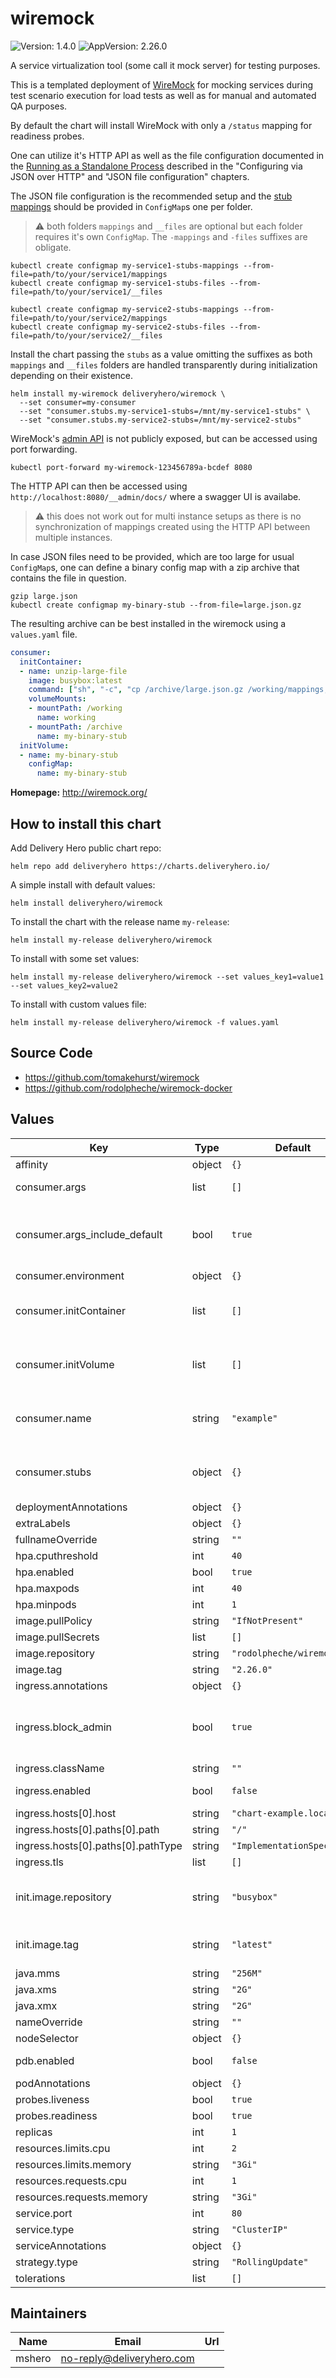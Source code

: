 # wiremock

![Version: 1.4.0](https://img.shields.io/badge/Version-1.4.0-informational?style=flat-square) ![AppVersion: 2.26.0](https://img.shields.io/badge/AppVersion-2.26.0-informational?style=flat-square)

A service virtualization tool (some call it mock server) for testing purposes.

This is a templated deployment of [WireMock](http://wiremock.org/) for mocking services during test scenario execution
for load tests as well as for manual and automated QA purposes.

By default the chart will install WireMock with only a `/status` mapping for readiness probes.

One can utilize it's HTTP API as well as the file configuration documented in the
[Running as a Standalone Process](http://wiremock.org/docs/running-standalone/) described in the "Configuring via JSON
over HTTP" and "JSON file configuration" chapters.

The JSON file configuration is the recommended setup and the [stub mappings](http://wiremock.org/docs/stubbing/)
should be provided in `ConfigMap`s one per folder.

> :warning: both folders `mappings` and `__files` are optional but each folder requires it's own `ConfigMap`. The
`-mappings` and `-files` suffixes are obligate.

```console
kubectl create configmap my-service1-stubs-mappings --from-file=path/to/your/service1/mappings
kubectl create configmap my-service1-stubs-files --from-file=path/to/your/service1/__files

kubectl create configmap my-service2-stubs-mappings --from-file=path/to/your/service2/mappings
kubectl create configmap my-service2-stubs-files --from-file=path/to/your/service2/__files
```

Install the chart passing the `stubs` as a value omitting the suffixes as both `mappings` and `__files` folders are
handled transparently during initialization depending on their existence.

```console
helm install my-wiremock deliveryhero/wiremock \
  --set consumer=my-consumer
  --set "consumer.stubs.my-service1-stubs=/mnt/my-service1-stubs" \
  --set "consumer.stubs.my-service2-stubs=/mnt/my-service2-stubs"
```

WireMock's [admin API](http://wiremock.org/docs/api/) is not publicly exposed, but can be accessed using port forwarding.

```console
kubectl port-forward my-wiremock-123456789a-bcdef 8080
```

The HTTP API can then be accessed using `http://localhost:8080/__admin/docs/` where a swagger UI is availabe.

> :warning: this does not work out for multi instance setups as there is no synchronization of mappings created using
the HTTP API between multiple instances.

In case JSON files need to be provided, which are too large for usual `ConfigMap`s, one can define a binary config map
with a zip archive that contains the file in question.

```console
gzip large.json
kubectl create configmap my-binary-stub --from-file=large.json.gz
```

The resulting archive can be best installed in the wiremock using a `values.yaml` file.

```yaml
consumer:
  initContainer:
  - name: unzip-large-file
    image: busybox:latest
    command: ["sh", "-c", "cp /archive/large.json.gz /working/mappings; gunzip /working/mappings/large.json.gz"]
    volumeMounts:
    - mountPath: /working
      name: working
    - mountPath: /archive
      name: my-binary-stub
  initVolume:
  - name: my-binary-stub
    configMap:
      name: my-binary-stub
```

**Homepage:** <http://wiremock.org/>

## How to install this chart

Add Delivery Hero public chart repo:

```console
helm repo add deliveryhero https://charts.deliveryhero.io/
```

A simple install with default values:

```console
helm install deliveryhero/wiremock
```

To install the chart with the release name `my-release`:

```console
helm install my-release deliveryhero/wiremock
```

To install with some set values:

```console
helm install my-release deliveryhero/wiremock --set values_key1=value1 --set values_key2=value2
```

To install with custom values file:

```console
helm install my-release deliveryhero/wiremock -f values.yaml
```

## Source Code

* <https://github.com/tomakehurst/wiremock>
* <https://github.com/rodolpheche/wiremock-docker>

## Values

| Key | Type | Default | Description |
|-----|------|---------|-------------|
| affinity | object | `{}` |  |
| consumer.args | list | `[]` | custom WireMock startup arguments. |
| consumer.args_include_default | bool | `true` | whether WireMock arguments for performance test setup should be included |
| consumer.environment | object | `{}` |  |
| consumer.initContainer | list | `[]` | support for stubs with large files using binary container with zip archive. |
| consumer.initVolume | list | `[]` | custom extra volume for the initialization container providing the zip archive. |
| consumer.name | string | `"example"` | a name used for resources and settings in this WireMock |
| consumer.stubs | object | `{}` | `ConfigMap`s with WireMock stubs `mappings` and/or `__files` folders. |
| deploymentAnnotations | object | `{}` |  |
| extraLabels | object | `{}` |  |
| fullnameOverride | string | `""` |  |
| hpa.cputhreshold | int | `40` |  |
| hpa.enabled | bool | `true` |  |
| hpa.maxpods | int | `40` |  |
| hpa.minpods | int | `1` |  |
| image.pullPolicy | string | `"IfNotPresent"` |  |
| image.pullSecrets | list | `[]` |  |
| image.repository | string | `"rodolpheche/wiremock"` |  |
| image.tag | string | `"2.26.0"` |  |
| ingress.annotations | object | `{}` |  |
| ingress.block_admin | bool | `true` | Whether to create an Ingress configuration snippet to block access to the admin API (recommended) |
| ingress.className | string | `""` |  |
| ingress.enabled | bool | `false` | whether to create an Ingress |
| ingress.hosts[0].host | string | `"chart-example.local"` |  |
| ingress.hosts[0].paths[0].path | string | `"/"` |  |
| ingress.hosts[0].paths[0].pathType | string | `"ImplementationSpecific"` |  |
| ingress.tls | list | `[]` |  |
| init.image.repository | string | `"busybox"` | the docker repository and image to be used for the init container. |
| init.image.tag | string | `"latest"` | the docker image tag for the init container image |
| java.mms | string | `"256M"` |  |
| java.xms | string | `"2G"` |  |
| java.xmx | string | `"2G"` |  |
| nameOverride | string | `""` |  |
| nodeSelector | object | `{}` |  |
| pdb.enabled | bool | `false` | Whether to create a PodDisruptionBudget |
| podAnnotations | object | `{}` |  |
| probes.liveness | bool | `true` |  |
| probes.readiness | bool | `true` |  |
| replicas | int | `1` |  |
| resources.limits.cpu | int | `2` |  |
| resources.limits.memory | string | `"3Gi"` |  |
| resources.requests.cpu | int | `1` |  |
| resources.requests.memory | string | `"3Gi"` |  |
| service.port | int | `80` |  |
| service.type | string | `"ClusterIP"` |  |
| serviceAnnotations | object | `{}` |  |
| strategy.type | string | `"RollingUpdate"` |  |
| tolerations | list | `[]` |  |

## Maintainers

| Name | Email | Url |
| ---- | ------ | --- |
| mshero | <no-reply@deliveryhero.com> |  |
